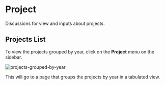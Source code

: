 # Project

Discussions for view and inputs about projects.


## Projects List

To view the projects grouped by year, click on the **Project** menu on the sidebar.

![projects-grouped-by-year](/images/view/project1.jpg)

This will go to a page that groups the projects by year in a tabulated view.